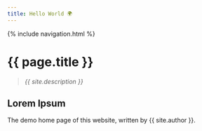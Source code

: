 ```yaml
---
title: Hello World 🌍
---
```


{% include navigation.html %}

# {{ page.title }}
> *{{ site.description }}*

## Lorem Ipsum
The demo home page of this website, written by {{ site.author }}.


<!-- {% include footer.html %} -->